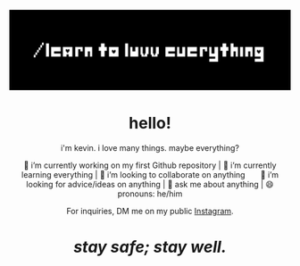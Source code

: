 [![Header](https://github.com/kevinesmaell/kevinesmaell/blob/main/header.png "Header")](https://kevinesmaell.github.io/)
<h1 align='center'> hello!</h1>
<p align='center'>
i'm kevin. i love many things. maybe everything?
</p>
<p align='center'>
🔭 i’m currently working on my first Github repository | 🌱 i’m currently learning everything | 👯 i’m looking to collaborate on anything &nbsp; &nbsp; &nbsp; 🤔 i’m looking for advice/ideas on anything | 💬 ask me about anything | 😄 pronouns: he/him 
</p>
</p>
<p align='center'>
For inquiries, DM me on my public <a href="https://instagram.com/uvv">Instagram</a>.

<h1 align='center'><i>stay safe; stay well.</i></h1>

<!--
